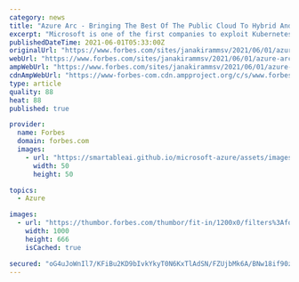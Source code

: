 ```yaml
---
category: news
title: "Azure Arc - Bringing The Best Of The Public Cloud To Hybrid And Multi-Cloud Environments"
excerpt: "Microsoft is one of the first companies to exploit Kubernetes as the foundation for its hybrid and multi-cloud strategy. In just two years, it ported a dozen managed services to Kubernetes, branding them as Arc-enabled services."
publishedDateTime: 2021-06-01T05:33:00Z
originalUrl: "https://www.forbes.com/sites/janakirammsv/2021/06/01/azure-arcbringing-the-best-of-the-public-cloud-to-hybrid-and-multi-cloud-environments/"
webUrl: "https://www.forbes.com/sites/janakirammsv/2021/06/01/azure-arcbringing-the-best-of-the-public-cloud-to-hybrid-and-multi-cloud-environments/"
ampWebUrl: "https://www.forbes.com/sites/janakirammsv/2021/06/01/azure-arcbringing-the-best-of-the-public-cloud-to-hybrid-and-multi-cloud-environments/amp/"
cdnAmpWebUrl: "https://www-forbes-com.cdn.ampproject.org/c/s/www.forbes.com/sites/janakirammsv/2021/06/01/azure-arcbringing-the-best-of-the-public-cloud-to-hybrid-and-multi-cloud-environments/amp/"
type: article
quality: 88
heat: 88
published: true

provider:
  name: Forbes
  domain: forbes.com
  images:
    - url: "https://smartableai.github.io/microsoft-azure/assets/images/organizations/forbes.com-50x50.jpg"
      width: 50
      height: 50

topics:
  - Azure

images:
  - url: "https://thumbor.forbes.com/thumbor/fit-in/1200x0/filters%3Aformat%28jpg%29/https%3A%2F%2Fspecials-images.forbesimg.com%2Fimageserve%2F60b5c3a5b8ac6ccbc84c9ae8%2F0x0.jpg"
    width: 1000
    height: 666
    isCached: true

secured: "oG4uJoWnIl7/KFiBu2KD9bIvkYkyT0N6KxTlAdSN/FZUjbMk6A/BNw18if90zi6uCwA8sDHgeEcGDPXLsfAQBE/j/kqHwCNS6zbkOCxvWiK0qRyBxyYC0eRIwWAPYiJfhh6jGIyaMwsPl1nnhcBhCD7KIWHFqVwPDb4KgkBjvhacrGkSdy50RVUyk3v7TS8OJRbQ1Bp7TjNhuuYHJ0r4XpRIPRrb86cJcexOjzTYRjkX2VhSynDhSoRhhOhB5+TrEK7g9aw0D3qTFzDaMY4dcKw0OxCoF7QT4d8GcyRR5lWVFlakz8Jkl2BGJ3cZbrKu4nv0etr0ELfNPf+n3hL3GKm6uWMPAid4oTUARlBgVSM=;CZs7IpCuAIwhEZ5Q5TjOBA=="
---
```


